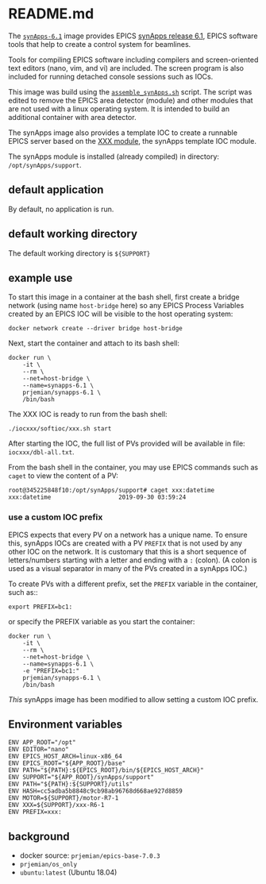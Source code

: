 # README.md

The [`synApps-6.1`](https://hub.docker.com/r/prjemian/synapps-6.1/tags) 
image provides EPICS
[synApps release 6.1](https://www.aps.anl.gov/BCDA/synApps),
EPICS software tools that help to create a control system for beamlines.

Tools for compiling EPICS software including compilers and
screen-oriented text editors (nano, vim, and vi) are included.
The screen program is also included for running detached console
sessions such as IOCs.

This image was build using the 
[`assemble_synApps.sh`](https://github.com/EPICS-synApps/support/blob/master/assemble_synApps.sh) 
script.  The script was edited to remove the EPICS area detector (module) and other 
modules that are not used with a linux operating system.  It is intended
to build an additional container with area detector.

The synApps image also provides a template IOC to create a runnable EPICS server
based on the [XXX module](https://github.com/epics-modules/xxx), 
the synApps template IOC module.

The synApps module is installed (already compiled) in directory: `/opt/synApps/support`.

## default application

By default, no application is run.

## default working directory

The default working directory is `${SUPPORT}`

## example use

To start this image in a container at the bash shell, first create
a bridge network (using name `host-bridge` here) so any EPICS Process 
Variables created by an EPICS IOC will
be visible to the host operating system:

    docker network create --driver bridge host-bridge

Next, start the container and attach to its bash shell:

    docker run \
        -it \
        --rm \
        --net=host-bridge \
        --name=synapps-6.1 \
        prjemian/synapps-6.1 \
        /bin/bash

The XXX IOC is ready to run from the bash shell:

    ./iocxxx/softioc/xxx.sh start

After starting the IOC, the full list of PVs provided 
will be available in file: `iocxxx/dbl-all.txt`.

From the bash shell in the container, you may use EPICS 
commands such as `caget` to view the content of a PV:

    root@345225848f10:/opt/synApps/support# caget xxx:datetime
    xxx:datetime                   2019-09-30 03:59:24


### use a custom IOC prefix

EPICS expects that every PV on a network has a unique name.
To ensure this, synApps IOCs are created with a PV `PREFIX`
that is not used by any other IOC on the network.  It is customary
that this is a short sequence of letters/numbers starting with a letter
and ending with a `:` (colon).  (A colon is used as a visual separator
in many of the PVs created in a synApps IOC.)

To create PVs with a different prefix, set the `PREFIX` 
variable in the container, such as::

    export PREFIX=bc1:

or specify the PREFIX variable as you start the container:

    docker run \
        -it \
        --rm \
        --net=host-bridge \
        --name=synapps-6.1 \
        -e "PREFIX=bc1:"
        prjemian/synapps-6.1 \
        /bin/bash

*This* synApps image has been modified to allow setting a custom IOC prefix.

## Environment variables

```
ENV APP_ROOT="/opt"
ENV EDITOR="nano"
ENV EPICS_HOST_ARCH=linux-x86_64
ENV EPICS_ROOT="${APP_ROOT}/base"
ENV PATH="${PATH}:${EPICS_ROOT}/bin/${EPICS_HOST_ARCH}"
ENV SUPPORT="${APP_ROOT}/synApps/support"
ENV PATH="${PATH}:${SUPPORT}/utils"
ENV HASH=cc5adba5b8848c9cb98ab96768d668ae927d8859
ENV MOTOR=${SUPPORT}/motor-R7-1
ENV XXX=${SUPPORT}/xxx-R6-1
ENV PREFIX=xxx:
```


## background

* docker source: `prjemian/epics-base-7.0.3`
* `prjemian/os_only`
* `ubuntu:latest` (Ubuntu 18.04)
